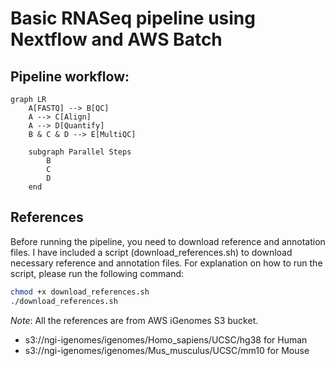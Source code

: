 # Basic RNASeq pipeline using Nextflow and AWS Batch

## Pipeline workflow:
```mermaid
graph LR
    A[FASTQ] --> B[QC]
    A --> C[Align]
    A --> D[Quantify]
    B & C & D --> E[MultiQC]
    
    subgraph Parallel Steps
        B
        C
        D
    end
```

## References
Before running the pipeline, you need to download reference and annotation files. 
I have included a script (download_references.sh) to download necessary reference and annotation files. For explanation on how to run the script, please run the following command:
```Bash 
chmod +x download_references.sh
./download_references.sh 
```
*Note*:
All the references are from AWS iGenomes S3 bucket.
- s3://ngi-igenomes/igenomes/Homo_sapiens/UCSC/hg38 for Human
- s3://ngi-igenomes/igenomes/Mus_musculus/UCSC/mm10 for Mouse

